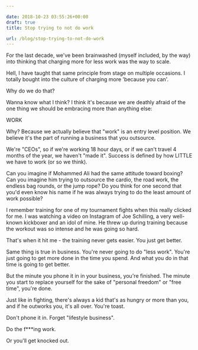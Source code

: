 ```yaml
---

date: 2018-10-23 03:55:26+00:00
draft: true
title: Stop trying to not do work

url: /blog/stop-trying-to-not-do-work
---
```


For the last decade, we've been brainwashed (myself included, by the way) into thinking that charging more for less work was the way to scale.

Hell, I have taught that same principle from stage on multiple occasions. I totally bought into the culture of charging more 'because you can'.

Why do we do that?

Wanna know what I think? I think it's because we are deathly afraid of the one thing we should be embracing more than anything else:

WORK

Why? Because we actually believe that "work" is an entry level position. We believe it's the part of running a business that you outsource.

We're "CEOs", so if we're working 18 hour days, or if we can't travel 4 months of the year, we haven't "made it". Success is defined by how LITTLE we have to work (or so we think).

Can you imagine if Mohammed Ali had the same attitude toward boxing? Can you imagine him trying to outsource the cardio, the road work, the endless bag rounds, or the jump rope? Do you think for one second that you'd even know his name if he was always trying to do the least amount of work possible?

I remember training for one of my tournament fights when this really clicked for me. I was watching a video on Instagram of Joe Schilling, a very well-known kickboxer and an idol of mine. He threw up during training because the workout was so intense and he was going so hard.

That's when it hit me - the training never gets easier. You just get better.

Same thing is true in business. You're never going to do "less work". You're just going to get more done in the time you spend. And what you do in that time is going to get better.

But the minute you phone it in in your business, you're finished. The minute you start to replace yourself for the sake of "personal freedom" or "free time", you're done.

Just like in fighting, there's always a kid that's as hungry or more than you, and if he outworks you, it's all over. You're toast.

Don't phone it in. Forget "lifestyle business".

Do the f***ing work.

Or you'll get knocked out.


 
   


